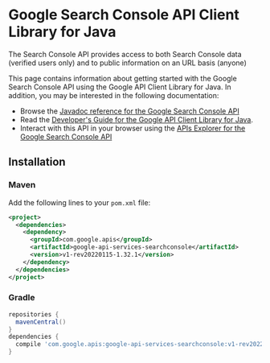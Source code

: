 # Google Search Console API Client Library for Java

The Search Console API provides access to both Search Console data (verified users only) and to public information on an URL basis (anyone)

This page contains information about getting started with the Google Search Console API
using the Google API Client Library for Java. In addition, you may be interested
in the following documentation:

* Browse the [Javadoc reference for the Google Search Console API][javadoc]
* Read the [Developer's Guide for the Google API Client Library for Java][google-api-client].
* Interact with this API in your browser using the [APIs Explorer for the Google Search Console API][api-explorer]

## Installation

### Maven

Add the following lines to your `pom.xml` file:

```xml
<project>
  <dependencies>
    <dependency>
      <groupId>com.google.apis</groupId>
      <artifactId>google-api-services-searchconsole</artifactId>
      <version>v1-rev20220115-1.32.1</version>
    </dependency>
  </dependencies>
</project>
```

### Gradle

```gradle
repositories {
  mavenCentral()
}
dependencies {
  compile 'com.google.apis:google-api-services-searchconsole:v1-rev20220115-1.32.1'
}
```

[javadoc]: https://googleapis.dev/java/google-api-services-searchconsole/latest/index.html
[google-api-client]: https://github.com/googleapis/google-api-java-client/
[api-explorer]: https://developers.google.com/apis-explorer/#p/searchconsole/v1/

